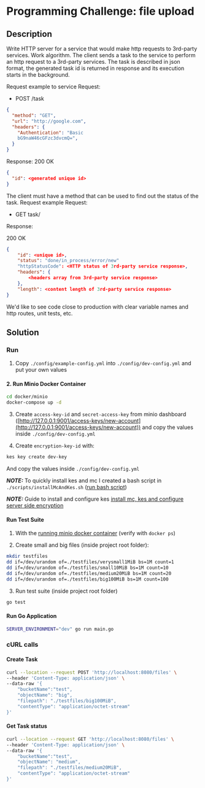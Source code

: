 # Programming Challenge: file upload

## Description

Write HTTP server for a service that would make http requests to 3rd-party
services.
Work algorithm.
The client sends a task to the service to perform an http request to a 3rd-party
services. The task is described in json format, the generated task id is returned
in response and its execution starts in the background.

Request example to service
Request:

- POST /task

```json
{
  "method": "GET",
  "url": "http://google.com",
  "headers": {
    "Authentication": "Basic
    bG9naW46cGFzc3dvcmQ=",
  }
}
```

Response:
200 OK

```json
{
  "id": <generated unique id>
}
```

The client must have a method that can be used to find out the status of the
task.
Request example
Request:

- GET task/<taskId>

Response:

200 OK

```json
{
    "id": <unique id>,
    "status": "done/in_process/error/new"
    "httpStatusCode": <HTTP status of 3rd-party service response>,
    "headers": {
        <headers array from 3rd-party service response>
    },
    "length": <content length of 3rd-party service response>
}
```

We'd like to see code close to production with clear variable names and http
routes, unit tests, etc.

## Solution

### Run

1. Copy `./config/example-config.yml` into `./config/dev-config.yml` and put your own values

<a name="minio-docker"></a>

#### 2. Run Minio Docker Container

```bash
cd docker/minio
docker-compose up -d
```

3. Create `access-key-id` and `secret-access-key` from minio dashboard ([http://127.0.0.1:9001/access-keys/new-account](http://127.0.0.1:9001/access-keys/new-account)) and copy the values inside `./config/dev-config.yml`

4. Create `encryption-key-id` with:

```bash
kes key create dev-key
```

And copy the values inside `./config/dev-config.yml`

**_NOTE:_** To quickly install kes and mc I created a bash script in `./scripts/installMcAndKes.sh` ([run bash script](#bash))

**_NOTE:_** Guide to install and configure kes [install mc, kes and configure server side encryption](#kes)

#### Run Test Suite

1. With the [running minio docker container](#minio-docker) (verify with `docker ps`)

2. Create small and big files (inside project root folder):

```bash
mkdir testfiles
dd if=/dev/urandom of=./testfiles/verysmall1MiB bs=1M count=1
dd if=/dev/urandom of=./testfiles/small10MiB bs=1M count=10
dd if=/dev/urandom of=./testfiles/medium20MiB bs=1M count=20
dd if=/dev/urandom of=./testfiles/big100MiB bs=1M count=100
```

3. Run test suite (inside project root folder)

```bash
go test
```

#### Run Go Application

```bash
SERVER_ENVIRONMENT="dev" go run main.go
```

### cURL calls

#### Create Task

```bash
curl --location --request POST 'http://localhost:8080/files' \
--header 'Content-Type: application/json' \
--data-raw '{
    "bucketName":"test",
    "objectName": "big",
    "filepath": "./testfiles/big100MiB",
    "contentType": "application/octet-stream"
}'
```

#### Get Task status

```bash
curl --location --request GET 'http://localhost:8080/files' \
--header 'Content-Type: application/json' \
--data-raw '{
    "bucketName":"test",
    "objectName": "medium",
    "filepath": "./testfiles/medium20MiB",
    "contentType": "application/octet-stream"
}'
```
